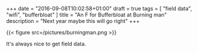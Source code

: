 +++
date = "2016-09-08T10:02:58+01:00"
draft = true
tags = [ "field data", "wifi", "bufferbloat" ]
title = "An F for Bufferbloat at Burning man"
description = "Next year maybe this will go right"
+++

{{< figure src=/pictures/burningman.png >}}

It's always nice to get field data.